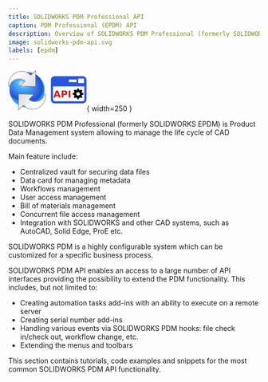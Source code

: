 ```yaml
---
title: SOLIDWORKS PDM Professional API
caption: PDM Professional (EPDM) API
description: Overview of SOLIDWORKS PDM Professional (formerly SOLIDWORKS EPDM) API, examples, tutorials and code snippets
image: solidworks-pdm-api.svg
labels: [epdm]
---
```

![SOLIDWORKS PDM API](solidworks-pdm-api.svg){ width=250 }

SOLIDWORKS PDM Professional (formerly SOLIDWORKS EPDM) is Product Data Management system allowing to manage the life cycle of CAD documents.

Main feature include:

* Centralized vault for securing data files
* Data card for managing metadata
* Workflows management
* User access management
* Bill of materials management
* Concurrent file access management
* Integration with SOLIDWORKS and other CAD systems, such as AutoCAD, Solid Edge, ProE etc.

SOLIDWORKS PDM is a highly configurable system which can be customized for a specific business process.

SOLIDWORKS PDM API enables an access to a large number of API interfaces providing the possibility to extend the PDM functionality. This includes, but not limited to:

* Creating automation tasks add-ins with an ability to execute on a remote server
* Creating serial number add-ins
* Handling various events via SOLIDWORKS PDM hooks: file check in/check out, workflow change, etc.
* Extending the menus and toolbars

This section contains tutorials, code examples and snippets for the most common SOLIDWORKS PDM API functionality.
